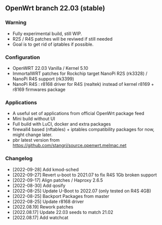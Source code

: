 ## OpenWrt branch 22.03 (stable)

### Warning
- Fully experimental build, still WIP.
- R2S / R4S patches will be reviwed if still needed
- Goal is to get rid of iptables if possible.

### Configuration
- OpenWRT 22.03 Vanilla / Kernel 5.10
- ImmortalWRT patches for Rockchip target NanoPi R2S (rk3328) / NanoPi R4S support (rk3399)
- NanoPi R4S : r8168 driver for R4S (realtek) instead of kernel r8169 + r8169 firmwares package

### Applications
- A useful set of applications from official OpenWrt package feed
- Mini build without UI
- Full build with LuCI, docker and extra packages
- firewall4 based (nftables) + iptables compatibility packages for now, might change later.
- pbr latest version from https://github.com/stangri/source.openwrt.melmac.net

### Changelog
- [2022-09-28] Add kmod-sched
- [2022-09-27] Revert u-boot to 2021.07 to fix R4S 1Gb broken support
- [2022-09-17] Align patches / Haproxy 2.6.5
- [2022-08-30] Add qosify
- [2022-08-25] Update U-Boot to 2022.07 (only tested on R4S 4GB)
- [2022-08-25] Backport Packages from master
- [2022-08-25] Update r8168 driver
- [2022.08.19] Rework patches
- [2022.08.17] Update 22.03 seeds to match 21.02
- [2022.08.17] Add watchcat
